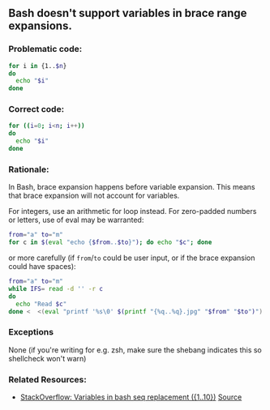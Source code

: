 ## Bash doesn't support variables in brace range expansions.

### Problematic code:

```bash
for i in {1..$n}
do
  echo "$i"
done
```

### Correct code:

```bash
for ((i=0; i<n; i++))
do
  echo "$i"
done
```

### Rationale:

In Bash, brace expansion happens before variable expansion. This means that brace expansion will not account for variables.

For integers, use an arithmetic for loop instead. For zero-padded numbers or letters, use of eval may be warranted:

```bash
from="a" to="m"
for c in $(eval "echo {$from..$to}"); do echo "$c"; done
```

or more carefully (if `from`/`to` could be user input, or if the brace expansion could have spaces):

```bash
from="a" to="m"
while IFS= read -d '' -r c
do
  echo "Read $c"
done <  <(eval "printf '%s\0' $(printf "{%q..%q}.jpg" "$from" "$to")")
```

### Exceptions

None (if you're writing for e.g. zsh, make sure the shebang indicates this so shellcheck won't warn)

### Related Resources:

* [StackOverflow: Variables in bash seq replacement ({1..10})](https://stackoverflow.com/questions/169511/how-do-i-iterate-over-a-range-of-numbers-defined-by-variables-in-bash)
[Source](https://github.com/koalaman/shellcheck/wiki/SC2051)

